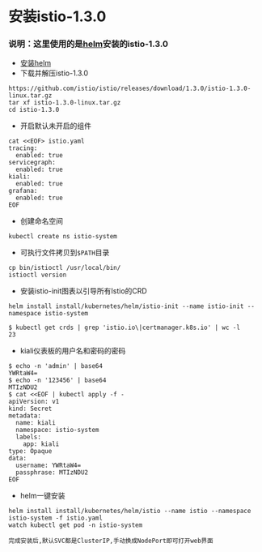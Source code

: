 # 安装istio-1.3.0
### 说明：这里使用的是[helm](https://github.com/happinesslijian/k8s-application/tree/master/helm-install-harbor/install%20helm%20v2.14.1)安装的istio-1.3.0
- [安装helm](https://github.com/happinesslijian/k8s-application/tree/master/helm-install-harbor/install%20helm%20v2.14.1)
- 下载并解压istio-1.3.0
```
https://github.com/istio/istio/releases/download/1.3.0/istio-1.3.0-linux.tar.gz
tar xf istio-1.3.0-linux.tar.gz
cd istio-1.3.0
```
- 开启默认未开启的组件
```
cat <<EOF> istio.yaml
tracing:
  enabled: true
servicegraph:
  enabled: true
kiali:
  enabled: true
grafana:
  enabled: true
EOF
```
- 创建命名空间
```
kubectl create ns istio-system
```
- 可执行文件拷贝到`$PATH`目录
```
cp bin/istioctl /usr/local/bin/
istioctl version
```
- 安装istio-init图表以引导所有Istio的CRD
```
helm install install/kubernetes/helm/istio-init --name istio-init --namespace istio-system
```
```
$ kubectl get crds | grep 'istio.io\|certmanager.k8s.io' | wc -l
23
```

- kiali仪表板的用户名和密码的密码
```
$ echo -n 'admin' | base64
YWRtaW4=
$ echo -n '123456' | base64
MTIzNDU2
$ cat <<EOF | kubectl apply -f -
apiVersion: v1
kind: Secret
metadata:
  name: kiali
  namespace: istio-system
  labels:
    app: kiali
type: Opaque
data:
  username: YWRtaW4=
  passphrase: MTIzNDU2
EOF
```
- helm一键安装
```
helm install install/kubernetes/helm/istio --name istio --namespace istio-system -f istio.yaml
watch kubectl get pod -n istio-system
```
`完成安装后,默认SVC都是ClusterIP,手动换成NodePort即可打开web界面`